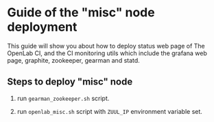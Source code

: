 # Guide of the "misc" node deployment

This guide will show you about how to deploy status web page of The OpenLab CI,
and the CI monitoring utils which include the grafana web page, graphite,
zookeeper, gearman and statd.

## Steps to deploy "misc" node

1. run `gearman_zookeeper.sh` script.

2. run `openlab_misc.sh` script with `ZUUL_IP` environment variable set.
